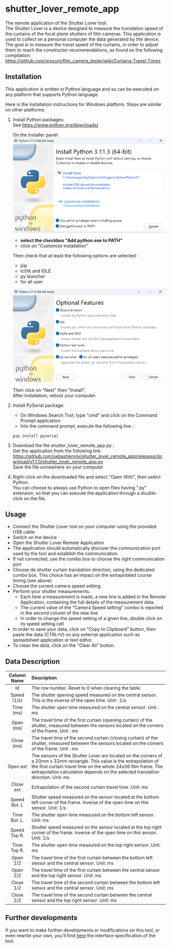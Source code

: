 # shutter_lover_remote_app

The remote application of the Shutter Lover tool.  
The Shutter Lover is a device designed to measure the translation speed of the curtains of the focal plane shutters of film cameras.  This application is used to collect on a personal computer the data generated by the device.  
The goal is to measure the travel speed of the curtains, in order to adjust them to reach the constructor recommendations, as found on the following compilation:  
<https://github.com/srozum/film_camera_tester/wiki/Curtains-Travel-Times>

## Installation

This application is written in Python language and so can be executed on any platform that supports Python language.  

Here is the installation instructions for Windows platform. Steps are similar on other platforms.  

1. Install Python packages:  
   See <https://www.python.org/downloads/>  
   
   On the installer panel:  
   ![Python installation panel](pictures/PythonInstall.png)  

   - **select the checkbox "Add python.exe to PATH"**
   - click on "Customize installation"  
   
   
   Then check that at least the following options are selected:  
   - pip  
   - tcl/tk and IDLE  
   - py launcher  
   - for all user  

   ![Python optionsn panel](pictures/PythonOptions.png)  
   
   Then click on "Next" then "Install".  
   After installation, reboot your computer.  

2. Install PySerial package:  
   - On Windows Search Tool, type "cmd" and click on the Command Prompt application.  
   - Into the command prompt, execute the following line :  

   ```text
   pip install pyserial
   ```

3. Download the file shutter_lover_remote_app.py :  
   Get the application from the following link:  
   <https://github.com/sebastienroy/shutter_lover_remote_app/releases/download/v1.1.0/shutter_lover_remote_app.py>  
  Save the file somewhere on your computer  

4. Right-click on the downloaded file and select "Open With", then select Python.  
   You can choose to always use Python to open files having ".py" extension, so that you can execute the application through a double-click on the file.

## Usage

- Connect the Shutter Lover tool on your computer using the provided USB cable
- Switch on the device
- Open the Shutter Lover Remote Application
- The application should automatically discover the communication port used by the tool and establish the communication.
- If not connected, use the combo box to choose the right communication port
- Choose de shutter curtain translation direction, using the dedicated combo box. This choice has an impact on the extrapolated course timing (see above) 
- Choose the current camera speed setting. 
- Perform your shutter measurements. 
  - Each time a measurement is made, a new line is added in the Remote Application, containing the full details of the measurement data.
  - The current value of the "Camera Speed setting" combo is reported in the second column of the new line
  - In order to change the speed setting of a given line, double click on its speed setting cell
- In order to save your data, click on "Copy to Clipboard" button, then paste the data (CTRL+V) on any external application such as spreadsheet application or text editor.
- To clean the data, click on the "Clear All" button.

## Data Description

| Column Name | Description |
| :--: |:-- |
| Id | The row number. Reset to 0 when clearing the table. |
| Speed (1/s) | The shutter opening speed measured on the central sensor. This is the inverse of the open time. Unit : 1/s |
| Time (ms) | The shutter open time measured on the central sensor. Unit : ms |
| Open (ms) | The travel time of the first curtain (opening curtain) of the shutter, measured between the sensors located on the corners of the frame. Unit : ms |
| Close (ms) | The travel time of the second curtain (closing curtain) of the shutter, measured between the sensors located on the corners of the frame. Unit : ms |
| Open ext | The sensors of the Shutter Lover are located on the corners of a 20mm x 32mm rectangle. This value is the extrapolation of the first curtain travel time on the whole 24x36 film frame. The extrapolation calculation depends on the selected translation direction. Unit: ms |
| Close ext | Extrapolation of the second curtain travel time. Unit: ms |
| Speed Bot. L | Shutter speed measured on the sensor located at the bottom left corner of the frame. Inverse of the open time on this sensor. Unit: 1/s |
| Time Bot. L. | The shutter open time measured on the bottom left sensor. Unit: ms |
| Speed Top R.| Shutter speed measured on the sensor located at the top right corner of the frame. Inverse of the open time on this sensor. Unit: 1/s |
| Time Top R. | The shutter open time measured on the top right sensor. Unit: ms|
| Open 1/2 | The travel time of the first curtain between the bottom left sensor and the central sensor. Unit: ms|
| Open 2/2 | The travel time of the first curtain between the central sensor and the top right sensor. Unit: ms| 
| Close 1/2 | The travel time of the second curtain between the bottom left sensor and the central sensor. Unit: ms|
| Close 2/2 | The travel time of the second curtain between the central sensor and the top right sensor. Unit: ms|  

## Further developments

If you want to make further developments or modifications on this tool, or even rewrite your own, you'll find [here](../../wiki/Interface-Specifications) the interface specification of the tool.
